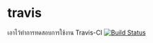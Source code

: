# travis
เอาไว้ทำการทดสอบการใช้งาน Travis-CI
[![Build Status](https://travis-ci.org/anusornc/travis.svg?branch=master)](https://travis-ci.org/anusornc/travis)